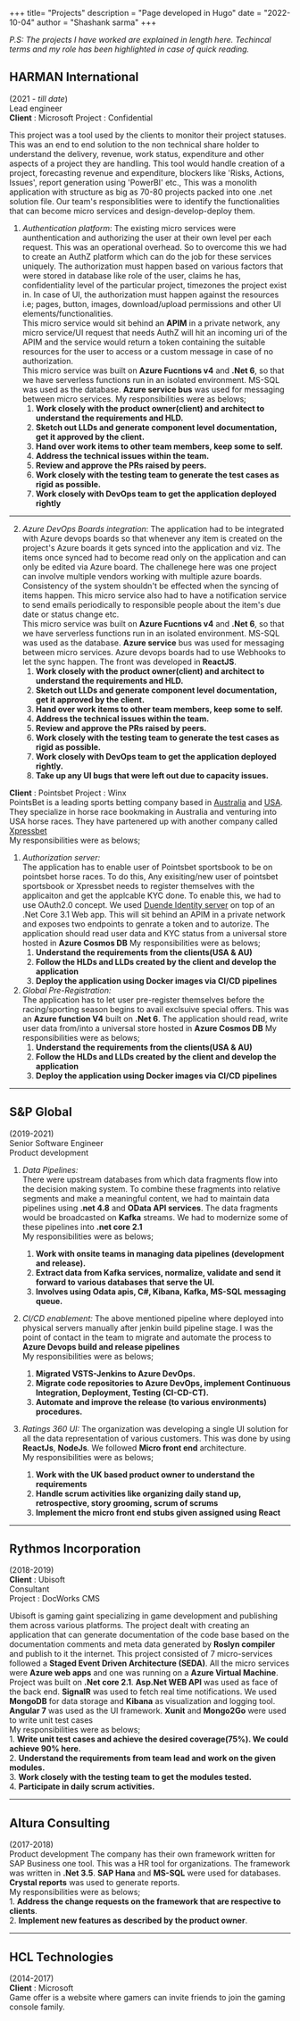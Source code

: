 +++
title= "Projects"
description = "Page developed in Hugo"
date = "2022-10-04"
author = "Shashank sarma"
+++

*P.S: The projects I have worked are explained in length here. Techincal terms and my role has been highlighted in case of quick reading.*

## HARMAN International  
(2021 - *till date*)  
Lead engineer  
**Client** : Microsoft
Project : Confidential  

This project was a tool used by the clients to monitor their project statuses. This was an end to end solution to the non technical share holder to understand the delivery, revenue, work status, expenditure and other aspects of a project they are handling. This tool would handle creation of a project, forecasting revenue and expenditure, blockers like 'Risks, Actions, Issues', report generation using 'PowerBI' etc., This was a monolith application with structure as big as 70-80 projects packed into one .net solution file. Our team's responsiblities were to identify the functionalities that can become micro services and design-develop-deploy them.

1. *Authentication platform*: The existing micro services were aunthentication and authorizing the user at their own level per each request. This was an operational overhead. So to overcome this we had to create an AuthZ platform which can do the job for these services uniquely. The authorization must happen based on various factors that were stored in database like role of the user, claims he has, confidentiality level of the particular project, timezones the project exist in. In case of UI, the authorization must happen against the resources i.e; pages, button, images, download/upload permissions and other UI elements/functionalities.  
This micro service would sit behind an **APIM** in a private network, any micro service/UI request that needs AuthZ will hit an incoming uri of the APIM and the service would return a token containing the suitable resources for the user to access or a custom message in case of no authorization.  
This micro service was built on **Azure Fucntions v4** and **.Net 6**, so that we have serverless functions run in an isolated environment. MS-SQL was used as the database. **Azure service bus** was used for messaging between micro services.
My responsibilities were as belows;  
    1. **Work closely with the product owner(client) and architect to understand the requirements and HLD.**  
    2. **Sketch out LLDs and generate component level documentation, get it approved by the client.**  
    3. **Hand over work items to other team members, keep some to self.** 
    4. **Address the technical issues within the team.** 
    5. **Review and approve the PRs raised by peers.**
    6. **Work closely with the testing team to generate the test cases as rigid as possible.**
    7. **Work closely with DevOps team to get the application deployed rightly**  
---
2. *Azure DevOps Boards integration*: The application had to be integrated with Azure devops boards so that whenever any item is created on the project's Azure boards it gets synced into the application and viz. The items once synced had to become read only on the application and can only be edited via Azure board. The challenege here was one project can involve multiple vendors working with multiple azure boards. Consistency of the system shouldn't be effected when the syncing of items happen. This micro service also had to have a notification service to send emails periodically to responsible people about the item's due date or status change etc.  
This micro service was built on **Azure Fucntions v4** and **.Net 6**, so that we have serverless functions run in an isolated environment. MS-SQL was used as the database. **Azure service** bus was used for messaging between micro services. Azure devops boards had to use Webhooks to let the sync happen.  The front was developed in **ReactJS**. 
    1. **Work closely with the product owner(client) and architect to understand the requirements and HLD.**  
    2. **Sketch out LLDs and generate component level documentation, get it approved by the client.**  
    3. **Hand over work items to other team members, keep some to self.** 
    4. **Address the technical issues within the team.** 
    5. **Review and approve the PRs raised by peers.**
    6. **Work closely with the testing team to generate the test cases as rigid as possible.**
    7. **Work closely with DevOps team to get the application deployed rightly.**
    8. **Take up any UI bugs that were left out due to capacity issues.**

**Client** : Pointsbet
Project : Winx  
PointsBet is a leading sports betting company based in [Australia](www.pointsbet.com.au) and [USA](www.il.pointsbet.com). They specialize in horse race bookmaking in Australia and venturing into USA horse races. They have partenered up with another company called [Xpressbet](www.xpressbet.com)  
My responsibilities were as belows;  
1. *Authorization server:*  
The application has to enable user of Pointsbet sportsbook to be on pointsbet horse races. To do this, Any exisiting/new user of pointsbet sportsbook or Xpressbet needs to register themselves with the applicaiton and get the applcable KYC done. To enable this, we had to use OAuth2.0 concept. We used [Duende Identity server](https://duendesoftware.com/products/identityserver) on top of an .Net Core 3.1 Web app. This will sit behind an APIM in a private network and exposes two endpoints to genrate a token and to autorize. The application should read user data and KYC status from a universal store hosted in **Azure Cosmos DB**
My responsibilities were as belows;  
    1. **Understand the requirements from the clients(USA & AU)**
    2. **Follow the HLDs and LLDs created by the client and develop the application**
    3. **Deploy the application using Docker images via CI/CD pipelines**  
2. *Global Pre-Registration:*  
The application has to let user pre-register themselves before the racing/sporting season begins to avail exclsuive special offers. This was an **Azure function V4** built on **.Net 6**. The application should read, write user data from/into a universal store hosted in **Azure Cosmos DB**
My responsibilities were as belows;  
    1. **Understand the requirements from the clients(USA & AU)**
    2. **Follow the HLDs and LLDs created by the client and develop the application**
    3. **Deploy the application using Docker images via CI/CD pipelines**  
---
## S&P Global  
(2019-2021)  
Senior Software Engineer  
Product development  

1. *Data Pipelines:*  
There were upstream databases from which data fragments flow into the decision making system. To combine these fragments into relative segments and make a meaningful content, we had to maintain data pipelines using **.net 4.8** and **OData API services**. The data fragments would be broadcasted on **Kafka** streams. We had to modernize some of these pipelines into **.net core 2.1**  
My responsibilities were as belows;  
    1. **Work with onsite teams in managing data pipelines (development and release).**
    2. **Extract data from Kafka services, normalize, validate and send it forward to various databases that serve the UI.**
    3. **Involves using Odata apis, C#, Kibana, Kafka, MS-SQL messaging queue.**

2. *CI/CD enablement:*
The above mentioned pipeline where deployed into physical servers manually after jenkin build pipeline stage. I was the point of contact in the team to migrate and automate the process to **Azure Devops build and release pipelines**  
My responsibilities were as belows;  
    1. **Migrated VSTS-Jenkins to Azure DevOps.**
    2. **Migrate code repositories to Azure DevOps, implement Continuous Integration, Deployment, Testing (CI-CD-CT).**
    3. **Automate and improve the release (to various environments) procedures.**

3. *Ratings 360 UI:*
The organization was developing a single UI solution for all the data representation of various customers. This was done by using **ReactJs**, **NodeJs**. We followed **Micro front end** architecture.  
My responsibilities were as belows;  
    1. **Work with the UK based product owner to understand the requirements**
    2. **Handle scrum activities like organizing daily stand up, retrospective, story grooming, scrum of scrums**
    3. **Implement the micro front end stubs given assigned using React**
---
 ## Rythmos Incorporation 
(2018-2019)  
**Client** : Ubisoft  
Consultant  
Project : DocWorks CMS  

Ubisoft is gaming gaint specializing in game development and publishing them across various platforms. The project dealt with creating an application that can generate documentation of the code base based on the documentation comments and meta data generated by **Roslyn compiler** and publish to it the internet. This project consisted of 7 micro-services followed a **Staged Event Driven Architecture (SEDA)**. All the micro services were **Azure web apps** and one was running on a **Azure Virtual Machine**. Project was built on **.Net core 2.1**. **Asp.Net WEB API** was used as face of the back end. **SignalR** was used to fetch real time notifications. We used **MongoDB** for data storage and **Kibana** as visualization and logging tool. **Angular 7** was used as the UI framework. **Xunit** and **Mongo2Go** were used to write unit test cases  
My responsibilities were as belows;  
    1. **Write unit test cases and achieve the desired coverage(75%). We could achieve 90% here.**  
    2. **Understand the requirements from team lead and work on the given modules.**  
    3. **Work closely with the testing team to get the modules tested.**  
    4. **Participate in daily scrum activities.**  
   
 ---  
## Altura Consulting  
(2017-2018)  
Product development
The company has their own framework written for SAP Business one tool. This was a HR tool for organizations. The framework was written in **.Net 3.5**. **SAP Hana** and **MS-SQL** were used for databases. **Crystal reports** was used to generate reports.  
My responsibilities were as belows;  
    1. **Address the change requests on the framework that are respective to clients**.  
    2. **Implement new features as described by the product owner**.

---
## HCL Technologies  
(2014-2017)  
**Client** : Microsoft  
Game offer is a website where gamers can invite friends to join the gaming console family.
